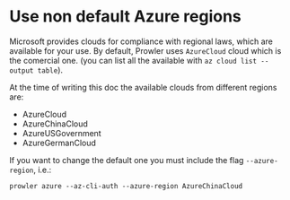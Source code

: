 # Use non default Azure regions

Microsoft provides clouds for compliance with regional laws, which are available for your use.
By default, Prowler uses `AzureCloud` cloud which is the comercial one. (you can list all the available with `az cloud list --output table`).

At the time of writing this doc the available clouds from different regions are:
- AzureCloud
- AzureChinaCloud
- AzureUSGovernment
- AzureGermanCloud

If you want to change the default one you must include the flag `--azure-region`, i.e.:

```console
prowler azure --az-cli-auth --azure-region AzureChinaCloud
```
